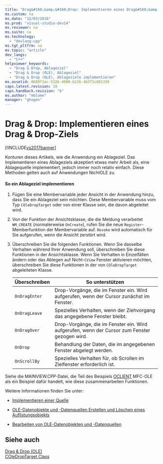 ```yaml
---
title: "Drag&#160;&amp;&#160;Drop: Implementieren eines Drag&#160;&amp;&#160;Drop-Ziels"
ms.custom: na
ms.date: "12/03/2016"
ms.prod: "visual-studio-dev14"
ms.reviewer: na
ms.suite: na
ms.technology: 
  - "devlang-cpp"
ms.tgt_pltfrm: na
ms.topic: "article"
dev_langs: 
  - "C++"
helpviewer_keywords: 
  - "Drag & Drop, Ablageziel"
  - "Drag & Drop (OLE), Ablageziel"
  - "Drag & Drop (OLE), Ablageziele implementieren"
ms.assetid: 0689f1ec-5326-4008-b226-4b373c881358
caps.latest.revision: 10
caps.handback.revision: "6"
ms.author: "mblome"
manager: "ghogen"
---
```

# Drag&#160;&amp;&#160;Drop: Implementieren eines Drag&#160;&amp;&#160;Drop-Ziels
[!INCLUDE[vs2017banner](../assembler/inline/includes/vs2017banner.md)]

Konturen dieses Artikels, wie die Anwendung ein Ablageziel.  Das Implementieren eines Ablageziels akzeptiert etwas mehr Arbeit als, eine Ablagequelle implementiert, jedoch immer noch relativ einfach.  Diese Methoden gelten auch auf Anwendungen NichtOLE zu.  
  
#### So ein Ablageziel implementieren  
  
1.  Fügen Sie eine Membervariable jeder Ansicht in der Anwendung hinzu, dass Sie ein Ablageziel sein möchten.  Diese Membervariable muss vom Typ `COleDropTarget` oder von einer Klasse sein, die davon abgeleitet wird.  
  
2.  Von der Funktion der Ansichtsklasse, die die Meldung verarbeitet `WM_CREATE` \(normalerweise `OnCreate`\), rufen Sie die neue `Register`\-Memberfunktion der Membervariable auf.  `Revoke` wird automatisch für Sie aufgerufen, wenn die Ansicht zerstört wird.  
  
3.  Überschreiben Sie die folgenden Funktionen.  Wenn Sie dasselbe Verhalten während Ihrer Anwendung soll, überschreiben Sie diese Funktionen in der Ansichtsklasse.  Wenn Sie Verhalten in Einzelfällen ändern oder das Ablegen auf Nicht\-`CView` Fenster aktivieren möchten, überschreiben Sie diese Funktionen in der von `COleDropTarget` abgeleiteten Klasse.  
  
    |Überschreiben|So unterstützen|  
    |-------------------|---------------------|  
    |`OnDragEnter`|Drop\-Vorgänge, die im Fenster ein.  Wird aufgerufen, wenn der Cursor zunächst im Fenster.|  
    |`OnDragLeave`|Spezielles Verhalten, wenn der Ziehvorgang das angegebene Fenster bleibt.|  
    |`OnDragOver`|Drop\-Vorgänge, die im Fenster ein.  Wird aufgerufen, wenn der Cursor zum Fenster gezogen wird.|  
    |`OnDrop`|Behandlung der Daten, die im angegebenen Fenster abgelegt werden.|  
    |`OnScrollBy`|Spezielles Verhalten für, ob Scrollen im Zielfenster erforderlich ist.|  
  
 Siehe die MAINVIEW.CPP\-Datei, die Teil des Beispiels [OCLIENT](../top/visual-cpp-samples.md) MFC\-OLE als ein Beispiel dafür handelt, wie diese zusammenarbeiten Funktionen.  
  
 Weitere Informationen finden Sie unter:  
  
-   [Implementieren einer Quelle](../mfc/drag-and-drop-implementing-a-drop-source.md)  
  
-   [OLE\-Datenobjekte und \-Datenquellen Erstellen und Löschen eines Auflistungsobjekts](../mfc/data-objects-and-data-sources-creation-and-destruction.md)  
  
-   [Bearbeiten von OLE\-Datenobjekten und \-Datenquellen](../mfc/data-objects-and-data-sources-manipulation.md)  
  
## Siehe auch  
 [Drag & Drop \(OLE\)](../mfc/drag-and-drop-ole.md)   
 [COleDropTarget Class](../mfc/reference/coledroptarget-class.md)
